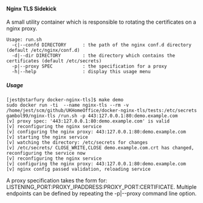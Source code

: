 #### **Nginx TLS Sidekick**

A small utility container which is responsible to rotating the certificates on a nginx proxy.

```shell
Usage: run.sh
  -c|--confd DIRECTORY      : the path of the nginx conf.d directory (default /etc/nginx/conf.d)
  -d|--dir DIRECTORY        : the directory which contains the certificates (default /etc/secrets)
  -p|--proxy SPEC           : the specification for a proxy
  -h|--help                 : display this usage menu
```

##### **Usage**

```shell
[jest@starfury docker-nginx-tls]$ make demo
sudo docker run -ti  --name nginx-tls --rm -v /home/jest/scm/github/UKHomeOffice/docker-nginx-tls/tests:/etc/secrets gambol99/nginx-tls /run.sh -p 443:127.0.0.1:80:demo.example.com
[v] proxy spec: '443:127.0.0.1:80:demo.example.com' is valid
[v] reconfiguring the nginx service
[v] configuring the nginx proxy: 443:127.0.0.1:80:demo.example.com
[v] starting the nginx service
[v] watching the directory: /etc/secrets for changes
[v] /etc/secrets/ CLOSE_WRITE,CLOSE demo.example.com.crt has changed, reconfiguring the service now
[v] reconfiguring the nginx service
[v] configuring the nginx proxy: 443:127.0.0.1:80:demo.example.com
[v] nginx config passed validation, reloading service
```

A proxy specification takes the form for: LISTENING_PORT:PROXY_IPADDRESS:PROXY_PORT:CERTIFICATE. Multiple endpoints can be defined by repeating the -p|--proxy command line option.
